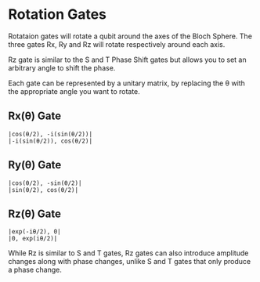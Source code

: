 # Rotation Gates

Rotataion gates will rotate a qubit around the axes of the Bloch Sphere. The three gates Rx, Ry and Rz will rotate respectively around each axis.

Rz gate is similar to the S and T Phase Shift gates but allows you to set an arbitrary angle to shift the phase.

Each gate can be represented by a unitary matrix, by replacing the θ with the appropriate angle you want to rotate.

## Rx(θ) Gate

    |cos(θ/2), -i(sin(θ/2))|
    |-i(sin(θ/2)), cos(θ/2)|

## Ry(θ) Gate

    |cos(θ/2), -sin(θ/2)|
    |sin(θ/2), cos(θ/2)|

## Rz(θ) Gate

    |exp(-iθ/2), 0|
    |0, exp(iθ/2)|

While Rz is similar to S and T gates, Rz gates can also introduce amplitude changes along with phase changes, unlike S and T gates that only produce a phase change.
